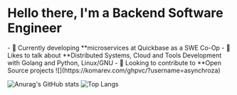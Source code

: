 <h1>Hello there, I'm a Backend Software Engineer</h1>
- 💾 Currently developing **microservices at Quickbase as a SWE Co-Op</a>
- 🥸 Likes to talk about **Distributed Systems, Cloud and Tools Development with Golang and Python, Linux/GNU
- 🤝 Looking to contribute to **Open Source projects
![](https://komarev.com/ghpvc/?username=asynchroza)

![Anurag's GitHub stats](https://github-readme-stats.vercel.app/api?username=asynchroza&count_private=true&theme=radical)
![Top Langs](https://github-readme-stats.vercel.app/api/top-langs/?username=asynchroza&theme=radical&layout=compact&hide=css,html)



